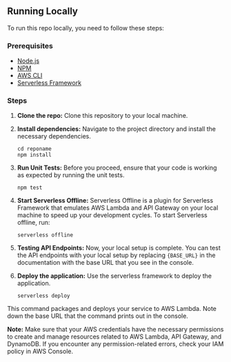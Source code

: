 ## Running Locally

To run this repo locally, you need to follow these steps:

### Prerequisites

- [Node.js](https://nodejs.org/en/)
- [NPM](https://www.npmjs.com/)
- [AWS CLI](https://aws.amazon.com/cli/)
- [Serverless Framework](https://www.serverless.com/framework/docs/getting-started)

### Steps

1. **Clone the repo:** Clone this repository to your local machine.

2. **Install dependencies:** Navigate to the project directory and install the necessary dependencies.

    ```
    cd reponame
    npm install
    ```

3. **Run Unit Tests:** Before you proceed, ensure that your code is working as expected by running the unit tests.

    ```
    npm test
    ```

4. **Start Serverless Offline:** Serverless Offline is a plugin for Serverless Framework that emulates AWS Lambda and API Gateway on your local machine to speed up your development cycles. To start Serverless offline, run:

    ```
    serverless offline
    ```

5. **Testing API Endpoints:** Now, your local setup is complete. You can test the API endpoints with your local setup by replacing `{BASE_URL}` in the documentation with the base URL that you see in the console.


6. **Deploy the application:** Use the serverless framework to deploy the application.

    ```
    serverless deploy
    ```

This command packages and deploys your service to AWS Lambda. Note down the base URL that the command prints out in the console.


**Note:** Make sure that your AWS credentials have the necessary permissions to create and manage resources related to AWS Lambda, API Gateway, and DynamoDB. If you encounter any permission-related errors, check your IAM policy in AWS Console.
